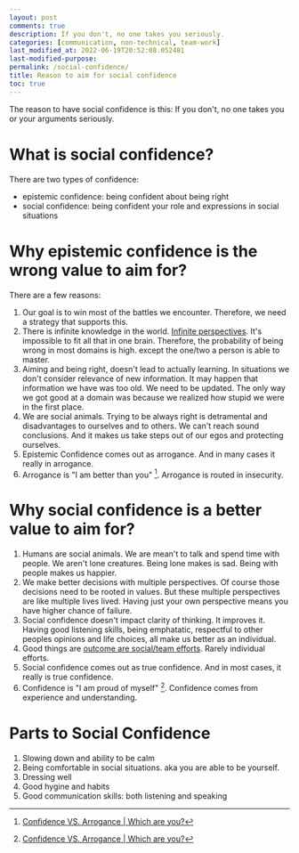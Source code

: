 ```yaml
---
layout: post
comments: true
description: If you don't, no one takes you seriously.
categories: [communication, non-technical, team-work]
last_modified_at: 2022-06-19T20:52:08.052481
last-modified-purpose:
permalink: /social-confidence/
title: Reason to aim for social confidence
toc: true
---
```


The reason to have social confidence is this: If you don't, no one takes you or your arguments seriously.

# What is social confidence?

There are two types of confidence:

- epistemic confidence: being confident about being right
- social confidence: being confident your role and expressions in social situations

# Why epistemic confidence is the wrong value to aim for?

There are a few reasons:

1. Our goal is to win most of the battles we encounter. Therefore, we need a strategy that supports this.
2. There is infinite knowledge in the world. [Infinite perspectives](/black_white). It's impossible to fit all that in one brain. Therefore, the probability of being wrong in most domains is high. except the one/two a person is able to master.
3. Aiming and being right, doesn't lead to actually learning. In situations we don't consider relevance of new information. It may happen that information we have was too old. We need to be updated. The only way we got good at a domain was because we realized how stupid we were in the first place.
4. We are social animals. Trying to be always right is detramental and disadvantages to ourselves and to others. We can't reach sound conclusions. And it makes us take steps out of our egos and protecting ourselves.
5. Epistemic Confidence comes out as arrogance. And in many cases it really in arrogance.
6. Arrogance is "I am better than you" [^1]. Arrogance is routed in insecurity.

# Why social confidence is a better value to aim for?

1. Humans are social animals. We are mean't to talk and spend time with people. We aren't lone creatures. Being lone makes is sad. Being with people makes us happier.
2. We make better decisions with multiple perspectives. Of course those decisions need to be rooted in values. But these multiple perspectives are like multiple lives lived. Having just your own perspective means you have higher chance of failure.
3. Social confidence doesn't impact clarity of thinking. It improves it. Having good listening skills, being emphatatic, respectful to other peoples opinions and life choices, all make us better as an individual.
4. Good things are [outcome are social/team efforts](/teams). Rarely individual efforts.
5. Social confidence comes out as true confidence. And in most cases, it really is true confidence.
6. Confidence is "I am proud of myself" [^1]. Confidence comes from experience and understanding.

# Parts to Social Confidence

1. Slowing down and ability to be calm
2. Being comfortable in social situations. aka you are able to be yourself.
3. Dressing well
4. Good hygine and habits
5. Good communication skills: both listening and speaking

[^1]: [Confidence VS. Arrogance | Which are you?](https://www.youtube.com/watch?v=f3biKalwktk)
